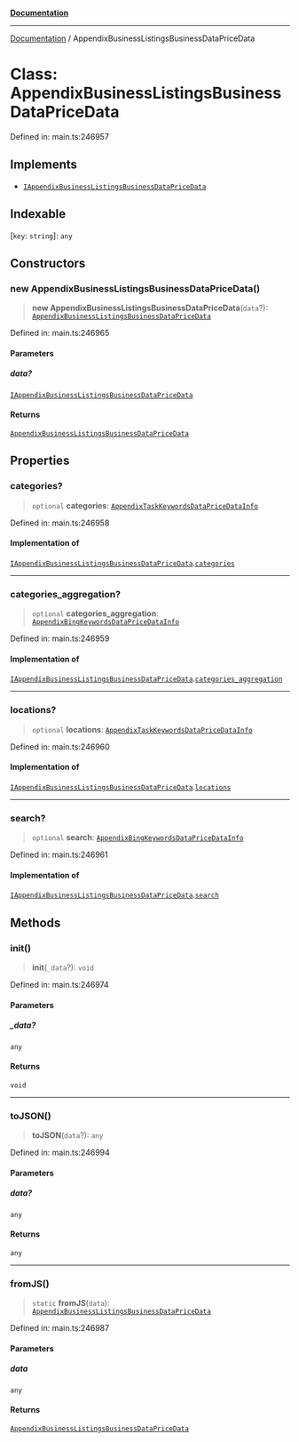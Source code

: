 [**Documentation**](../README.md)

***

[Documentation](../README.md) / AppendixBusinessListingsBusinessDataPriceData

# Class: AppendixBusinessListingsBusinessDataPriceData

Defined in: main.ts:246957

## Implements

- [`IAppendixBusinessListingsBusinessDataPriceData`](../interfaces/IAppendixBusinessListingsBusinessDataPriceData.md)

## Indexable

\[`key`: `string`\]: `any`

## Constructors

### new AppendixBusinessListingsBusinessDataPriceData()

> **new AppendixBusinessListingsBusinessDataPriceData**(`data`?): [`AppendixBusinessListingsBusinessDataPriceData`](AppendixBusinessListingsBusinessDataPriceData.md)

Defined in: main.ts:246965

#### Parameters

##### data?

[`IAppendixBusinessListingsBusinessDataPriceData`](../interfaces/IAppendixBusinessListingsBusinessDataPriceData.md)

#### Returns

[`AppendixBusinessListingsBusinessDataPriceData`](AppendixBusinessListingsBusinessDataPriceData.md)

## Properties

### categories?

> `optional` **categories**: [`AppendixTaskKeywordsDataPriceDataInfo`](AppendixTaskKeywordsDataPriceDataInfo.md)

Defined in: main.ts:246958

#### Implementation of

[`IAppendixBusinessListingsBusinessDataPriceData`](../interfaces/IAppendixBusinessListingsBusinessDataPriceData.md).[`categories`](../interfaces/IAppendixBusinessListingsBusinessDataPriceData.md#categories)

***

### categories\_aggregation?

> `optional` **categories\_aggregation**: [`AppendixBingKeywordsDataPriceDataInfo`](AppendixBingKeywordsDataPriceDataInfo.md)

Defined in: main.ts:246959

#### Implementation of

[`IAppendixBusinessListingsBusinessDataPriceData`](../interfaces/IAppendixBusinessListingsBusinessDataPriceData.md).[`categories_aggregation`](../interfaces/IAppendixBusinessListingsBusinessDataPriceData.md#categories_aggregation)

***

### locations?

> `optional` **locations**: [`AppendixTaskKeywordsDataPriceDataInfo`](AppendixTaskKeywordsDataPriceDataInfo.md)

Defined in: main.ts:246960

#### Implementation of

[`IAppendixBusinessListingsBusinessDataPriceData`](../interfaces/IAppendixBusinessListingsBusinessDataPriceData.md).[`locations`](../interfaces/IAppendixBusinessListingsBusinessDataPriceData.md#locations)

***

### search?

> `optional` **search**: [`AppendixBingKeywordsDataPriceDataInfo`](AppendixBingKeywordsDataPriceDataInfo.md)

Defined in: main.ts:246961

#### Implementation of

[`IAppendixBusinessListingsBusinessDataPriceData`](../interfaces/IAppendixBusinessListingsBusinessDataPriceData.md).[`search`](../interfaces/IAppendixBusinessListingsBusinessDataPriceData.md#search)

## Methods

### init()

> **init**(`_data`?): `void`

Defined in: main.ts:246974

#### Parameters

##### \_data?

`any`

#### Returns

`void`

***

### toJSON()

> **toJSON**(`data`?): `any`

Defined in: main.ts:246994

#### Parameters

##### data?

`any`

#### Returns

`any`

***

### fromJS()

> `static` **fromJS**(`data`): [`AppendixBusinessListingsBusinessDataPriceData`](AppendixBusinessListingsBusinessDataPriceData.md)

Defined in: main.ts:246987

#### Parameters

##### data

`any`

#### Returns

[`AppendixBusinessListingsBusinessDataPriceData`](AppendixBusinessListingsBusinessDataPriceData.md)
